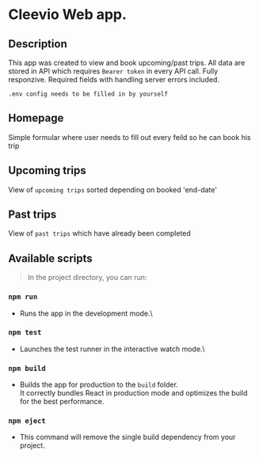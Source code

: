 # Cleevio Web app.

## Description

This app was created to view and book upcoming/past trips. All data are stored in API which requires `Bearer token` in every API call. Fully responzive.
Required fields with handling server errors included.

`.env config needs to be filled in by yourself`

## Homepage

Simple formular where user needs to fill out every feild so he can book his trip

## Upcoming trips

View of `upcoming trips` sorted depending on booked 'end-date'

## Past trips

View of `past trips` which have already been completed

## Available scripts

> In the project directory, you can run:

### `npm run`

- Runs the app in the development mode.\

### `npm test`

- Launches the test runner in the interactive watch mode.\

### `npm build`

- Builds the app for production to the `build` folder.\
  It correctly bundles React in production mode and optimizes the build for the best performance.

### `npm eject`

- This command will remove the single build dependency from your project.

